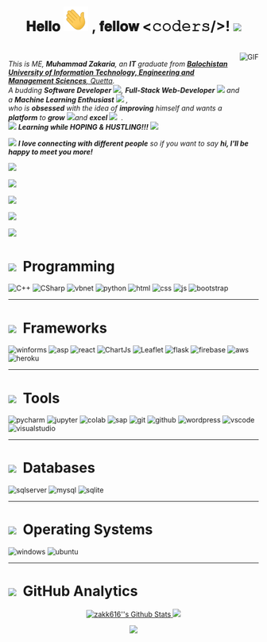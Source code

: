 <h1 align="center">𝐇𝐞𝐥𝐥𝐨 <img src="https://raw.githubusercontent.com/ABSphreak/ABSphreak/master/gifs/Hi.gif" width="50"> , 𝐟𝐞𝐥𝐥𝐨𝐰 <𝚌𝚘𝚍𝚎𝚛𝚜/>!
        <img src="https://media.giphy.com/media/WUlplcMpOCEmTGBtBW/giphy.gif" width="50">
    </h1>
  <br>
  
  <img align="right" alt="GIF" height="160px" src="https://media.giphy.com/media/du3J3cXyzhj75IOgvA/giphy.gif" />
  
  <p align="left">
    <em>
      This is ME, <b>Muhammad Zakaria</b>, an <b>IT</b> graduate from <a href="https://www.buitms.edu.pk/"> <b>Balochistan University of Information Technology, Engineering and Management Sciences</b>, Quetta</a>. <br>
      A budding <b>Software Developer</b> <img src="https://img.icons8.com/external-flaticons-lineal-color-flat-icons/64/undefined/external-coder-computer-science-flaticons-lineal-color-flat-icons.png" width="30px"/>, 
      <b>Full-Stack Web-Developer</b> <img src="https://img.icons8.com/external-flaticons-lineal-color-flat-icons/64/undefined/external-web-media-agency-flaticons-lineal-color-flat-icons.png" width="30px"/> and a 
      <b>Machine Learning Enthusiast</b> <img src="https://img.icons8.com/external-phatplus-lineal-color-phatplus/64/undefined/external-ai-computing-network-phatplus-lineal-color-phatplus.png" width="30px"/> ,
      <br>who is <b>obsessed</b>
      with the idea of <b>improving</b> himself and wants a <b>platform</b> to 
  <b>grow</b> <img src="https://img.icons8.com/external-wanicon-flat-wanicon/64/undefined/external-grow-up-business-motivation-wanicon-flat-wanicon.png" width="30px"/>and 
  <b>excel</b> <img src="https://img.icons8.com/external-flaticons-flat-flat-icons/64/undefined/external-expert-auction-house-flaticons-flat-flat-icons-4.png" width="30px"/> &nbsp.
  </em> 
  <br>
  <img src="https://media.giphy.com/media/VgCDAzcKvsR6OM0uWg/giphy.gif" width="50" /> <b><i>Learning while HOPING & HUSTLING!!!</i></b> <img src="https://media.giphy.com/media/7j2hfyeVcDtf2/giphy.gif" width="50" />
  </p>
  <img src="https://media.giphy.com/media/LnQjpWaON8nhr21vNW/giphy.gif" width="40"> <em><b>I love connecting with different people</b> so if you want to say <b>hi, I'll be happy to meet you more!</b></em>
  <p>
  
  <a href="https://www.linkedin.com/in/zakk616/"><img src="https://img.shields.io/badge/-%20Muhammad%20Zakaria%20-0077B5?style=for-the-badge&logo=Linkedin&logoColor=white"/></a>
  
  <a href="https://www.facebook.com/muhammad.zakaria616/"><img src="https://img.shields.io/badge/-Muhammad%20Zakaria-1877F2?style=for-the-badge&logo=Facebook&logoColor=white"/></a>
  
  <a href="https://stackoverflow.com/users/15345841/muhammad-zakaria"><img src="https://img.shields.io/badge/-Muhammad%20Zakaria-FE7A16?style=for-the-badge&logo=Stackoverflow&logoColor=white"/></a>
  
  <a href="mailto:muhammadzakaria616@gmail.com"><img src="https://img.shields.io/badge/-muhammadzakaria616@gmail.com-D14836?style=for-the-badge&logo=Gmail&logoColor=white"/></a>
  
  <a href="https://www.instagram.com/zakk_area/"><img src="https://img.shields.io/badge/-zakk_area-E4405F?style=for-the-badge&logo=Instagram&logoColor=white"/></a>
  
  </p>
  
  # <img src="https://img.icons8.com/clouds/100/undefined/code-file--v1.png" width="50px"/> &nbsp;Programming
  
  <div>
  
  <img alt="C++" src="https://img.shields.io/badge/C%2B%2B-00599C?style=for-the-badge&logo=c%2B%2B&logoColor=white" height="25px"/>
  <img alt="CSharp" src="https://img.shields.io/badge/C%23-239120?style=for-the-badge&logo=c-sharp&logoColor=white" height="25px"/>
  <img alt="vbnet" src="https://img.shields.io/badge/VB.NET-5C2D91?style=for-the-badge&logo=.net&logoColor=white" height="25px"/>
  <img alt="python" src="https://img.shields.io/badge/Python-3776AB?style=for-the-badge&logo=python&logoColor=white" height="25px"/>
  <img alt="html" src="https://img.shields.io/badge/HTML-239120?style=for-the-badge&logo=html5&logoColor=white" height="25px"/>
  <img alt="css" src="https://img.shields.io/badge/CSS-239120?&style=for-the-badge&logo=css3&logoColor=white" height="25px"/>
  <img alt="js" src="https://img.shields.io/badge/JavaScript-F7DF1E?style=for-the-badge&logo=javascript&logoColor=black" height="25px"/>
  <img alt="bootstrap" src="https://img.shields.io/badge/Bootstrap-563D7C?style=for-the-badge&logo=bootstrap&logoColor=white" height="25px"/>
  <hr/>
  </div>
  
  # <img src="https://img.icons8.com/clouds/100/undefined/performance-imac.png" width="50px"/> &nbsp;Frameworks
  
  <div>
  <img alt="winforms" src="https://img.shields.io/badge/Winforms-0FAAFF?style=for-the-badge&logo=windows&logoColor=white" height="25px"/>
  <img alt="asp" src="https://img.shields.io/badge/ASP.NET-07405E?style=for-the-badge&logo=.net&logoColor=white" height="25px"/>
  <img alt="react" src="https://img.shields.io/badge/React-20232A?style=for-the-badge&logo=react&logoColor=61DAFB" height="25px"/>
  <img alt="ChartJs" src="https://img.shields.io/badge/chartjs-FF6384?style=for-the-badge&logo=chartdotjs&logoColor=white" height="25px"/>
  <img alt="Leaflet" src="https://img.shields.io/badge/leaflet-199900?style=for-the-badge&logo=leaflet" height="25px"/>
  <img alt="flask" src="https://img.shields.io/badge/Flask-000000?style=for-the-badge&logo=flask&logoColor=white" height="25px"/>
  <img alt="firebase" src="https://img.shields.io/badge/-Firebase-05122A?style=for-the-badge&logo=firebase" height="25px"/>
  <img alt="aws" src="https://img.shields.io/badge/Amazon_AWS-232F3E?style=for-the-badge&logo=amazon-aws&logoColor=white" height="25px"/>
  <img alt="heroku" src="https://img.shields.io/badge/Heroku-430098?style=for-the-badge&logo=heroku&logoColor=white" height="25px"/>
  <hr/>
  </div>
  
  # <img src="https://img.icons8.com/clouds/100/undefined/hand-tools.png" width="50px"/> &nbsp;Tools
  
  <div>
  <img alt="pycharm" src="https://img.shields.io/badge/pycharm-100000?style=for-the-badge&logo=pycharm" height="25px"/>
  <img alt="jupyter" src="https://img.shields.io/badge/jupyter-gray?style=for-the-badge&logo=jupyter" height="25px"/>
  <img alt="colab" src="https://img.shields.io/badge/colab-d7ecef?style=for-the-badge&logo=googlecolab" height="25px"/>
  <img alt="sap" src="https://img.shields.io/badge/SAP-0FAAFF?style=for-the-badge&logo=sap&logoColor=white" height="25px"/>
  <img alt="git" src="https://img.shields.io/badge/-Git-100000?style=for-the-badge&logo=git" height="25px"/>
  <img alt="github" src="https://img.shields.io/badge/GitHub-100000?style=for-the-badge&logo=github&logoColor=white" height="25px"/>
  <img alt="wordpress" src="https://img.shields.io/badge/Wordpress-76b5c5?style=for-the-badge&logo=wordpress&logoColor=white" height="25px"/>
  <img alt="vscode" src="https://img.shields.io/badge/VSCode-07405E?style=for-the-badge&logo=visual-studio-code&logoColor=white" height="25px"/>
  <img alt="visualstudio" src="https://img.shields.io/badge/VisualStudio-00000F?style=for-the-badge&logo=visual-studio&logoColor=white" height="25px"/>
  <hr/>
  </div>
  
  # <img src="https://img.icons8.com/clouds/100/undefined/accept-database.png" width="50px"/> &nbsp;Databases
  
  <div>
  <img alt='sqlserver' src='https://img.shields.io/badge/sqlserver-gray?style=for-the-badge&logo=microsoft&logoColor=white' height='25px'/>
  <img alt='mysql' src='https://img.shields.io/badge/MySQL-00000F?style=for-the-badge&logo=mysql&logoColor=white' height='25px'/>
  <img alt='sqlite' src='https://img.shields.io/badge/SQLite-07405E?style=for-the-badge&logo=sqlite&logoColor=white' height='25px'/>
  <hr/>
  </div>
  
  # <img src="https://img.icons8.com/clouds/100/undefined/mac-os.png" width="50px"/> &nbsp;Operating Systems
  
  <div>
  <img alt='windows' src='https://img.shields.io/badge/Windows-0078D6?style=for-the-badge&logo=windows&logoColor=white' height='25px'/>
  <img alt='ubuntu' src='https://img.shields.io/badge/Ubuntu-E95420?style=for-the-badge&logo=ubuntu&logoColor=white' height='25px'/>
  <hr/>
  </div>
  
  # <img src="https://img.icons8.com/clouds/100/undefined/combo-chart.png" width="50px"/> &nbsp;GitHub Analytics
  
  <p align="center">
  <a href="https://github.com/zakk616">
  <img height='180em' src="https://github-readme-stats.vercel.app/api?username=zakk616&include_all_commits=true&count_private=true&show_icons=true&line_height=20&title_color=7A7ADB&icon_color=2234AE&text_color=D3D3D3&bg_color=0,000000,130F40" alt="zakk616''s Github Stats">
  <img height="180em" src="https://github-readme-stats-eight-theta.vercel.app/api/top-langs/?username=zakk616&layout=compact&langs_count=8&theme=algolia"/>
  </a>
  </p>
  
  <div align='center'>
     <img src="https://media.giphy.com/media/jpVnC65DmYeyRL4LHS/giphy.gif" width="30%"/>
  </div>